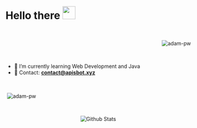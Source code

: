 # Hello there <img src="https://github.com/TheDudeThatCode/TheDudeThatCode/blob/master/Assets/Hi.gif" width="35" />
<br>
<p align="right"> <img src="https://komarev.com/ghpvc/?username=yazui9&label=Profile%20views&color=0e75b6&style=flat"
    alt="adam-pw" /> 
  </p>
<br>

- 📝 I’m currently learning Web Development and Java
- 📩 Contact: **contact@apisbot.xyz**

<br>
<p>&nbsp;<img align="center" src="https://github-readme-stats.vercel.app/api?username=yazui&show_icons=true&locale=en&bg_color=0d1117&text_color=ffffff&repo=convoychat"
    alt="adam-pw" /></p>
<br>

<p align="center">
        <img src="https://raw.githubusercontent.com/bornmay/bornmay/Update/svg/Bottom.svg" alt="Github Stats" />
</p>
